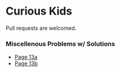 

# Curious Kids 

Pull requests are welcomed. 

### Miscellenous Problems w/ Solutions

- [Page 13a](docs/13)
- [Page 13b](docs/13b)



